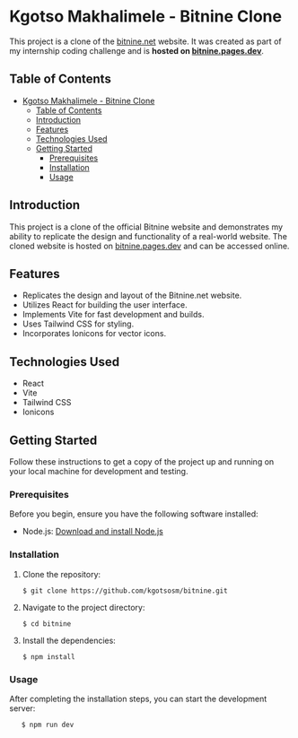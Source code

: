 # Kgotso Makhalimele - Bitnine Clone

This project is a clone of the [bitnine.net](https://bitnine.net/) website. It was created as part of my internship coding challenge and is **hosted on [bitnine.pages.dev](https://bitnine.pages.dev/)**.

## Table of Contents

- [Kgotso Makhalimele - Bitnine Clone](#kgotso-makhalimele---bitnine-clone)
  - [Table of Contents](#table-of-contents)
  - [Introduction](#introduction)
  - [Features](#features)
  - [Technologies Used](#technologies-used)
  - [Getting Started](#getting-started)
    - [Prerequisites](#prerequisites)
    - [Installation](#installation)
    - [Usage](#usage)

## Introduction

This project is a clone of the official Bitnine website and demonstrates my ability to replicate the design and functionality of a real-world website. The cloned website is hosted on [bitnine.pages.dev](https://bitnine.pages.dev/) and can be accessed online.

## Features

- Replicates the design and layout of the Bitnine.net website.
- Utilizes React for building the user interface.
- Implements Vite for fast development and builds.
- Uses Tailwind CSS for styling.
- Incorporates Ionicons for vector icons.

## Technologies Used

- React
- Vite
- Tailwind CSS
- Ionicons

## Getting Started

Follow these instructions to get a copy of the project up and running on your local machine for development and testing.

### Prerequisites

Before you begin, ensure you have the following software installed:

- Node.js: [Download and install Node.js](https://nodejs.org/)

### Installation

1. Clone the repository:

   ```shell
   $ git clone https://github.com/kgotsosm/bitnine.git

2. Navigate to the project directory:

   ```shell
   $ cd bitnine

3. Install the dependencies:

   ```shell
   $ npm install

### Usage

After completing the installation steps, you can start the development server:

```shell
   $ npm run dev